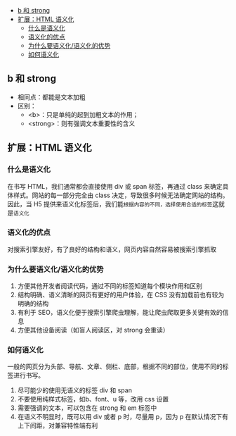 <!-- vim-markdown-toc GitLab -->

* [b 和 strong](#b-和-strong)
* [扩展：HTML 语义化](#扩展html-语义化)
	* [什么是语义化](#什么是语义化)
	* [语义化的优点](#语义化的优点)
	* [为什么要语义化/语义化的优势](#为什么要语义化语义化的优势)
	* [如何语义化](#如何语义化)

<!-- vim-markdown-toc -->

## b 和 strong

- 相同点：都能是文本加粗
- 区别：
	+ \<b\>：只是单纯的起到加粗文本的作用；
	+ \<strong\>：则有强调文本重要性的含义

## 扩展：HTML 语义化

### 什么是语义化

在书写 HTML，我们通常都会直接使用 div 或 span 标签，再通过 class 来确定具体样式。网站的每一部分完全由 class 决定，导致很多时候无法确定网站的结构。因此，当 H5 提供来语义化标签后，我们能`根据内容的不同，选择使用合适的标签`这就是`语义化`

### 语义化的优点

对搜索引擎友好，有了良好的结构和语义，网页内容自然容易被搜索引擎抓取

### 为什么要语义化/语义化的优势

1. 方便其他开发者阅读代码，通过不同的标签知道每个模块作用和区别
2. 结构明确、语义清晰的网页有更好的用户体验，在 CSS 没有加载前也有较为明确的结构
3. 有利于 SEO，语义化便于搜索引擎爬虫理解，能让爬虫爬取更多关键有效的信息
4. 方便其他设备阅读（如盲人阅读区，对 strong 会重读）

### 如何语义化

一般的网页分为头部、导航、文章、侧栏、底部，根据不同的部位，使用不同的标签进行书写。

1. 尽可能少的使用无语义的标签 div 和 span
2. 不要使用纯样式标签，如b、font、u 等，改用 css 设置
3. 需要强调的文本，可以包含在 strong 和 em 标签中
4. 在语义不明显时，既可以用 div 或者 p 时，尽量用 p，因为 p 在默认情况下有上下间距，对兼容特性端有利
